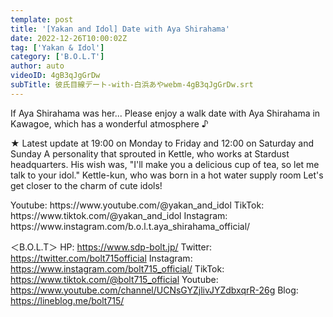 ```yaml
---
template: post
title: '[Yakan and Idol] Date with Aya Shirahama'
date: 2022-12-26T10:00:02Z
tag: ['Yakan & Idol']
category: ['B.O.L.T']
author: auto 
videoID: 4gB3qJgGrDw
subTitle: 彼氏目線デート-with-白浜あやwebm-4gB3qJgGrDw.srt
---
```

If Aya Shirahama was her...
Please enjoy a walk date with Aya Shirahama in Kawagoe, which has a wonderful atmosphere ♪

★ Latest update at 19:00 on Monday to Friday and 12:00 on Saturday and Sunday
A personality that sprouted in Kettle, who works at Stardust headquarters.
His wish was, "I'll make you a delicious cup of tea, so let me talk to your idol."
Kettle-kun, who was born in a hot water supply room
Let's get closer to the charm of cute idols!

<Kettle and Idol>
Youtube: https://www.youtube.com/@yakan_and_idol
TikTok: https://www.tiktok.com/@yakan_and_idol

<Aya Shirahama>
Instagram: https://www.instagram.com/b.o.l.t.aya_shirahama_official/

＜B.O.L.T＞
HP: https://www.sdp-bolt.jp/
Twitter: https://twitter.com/bolt715official
Instagram: https://www.instagram.com/bolt715_official/
TikTok: https://www.tiktok.com/@bolt715_official
Youtube: https://www.youtube.com/channel/UCNsGYZjlivJYZdbxqrR-26g
Blog: https://lineblog.me/bolt715/
